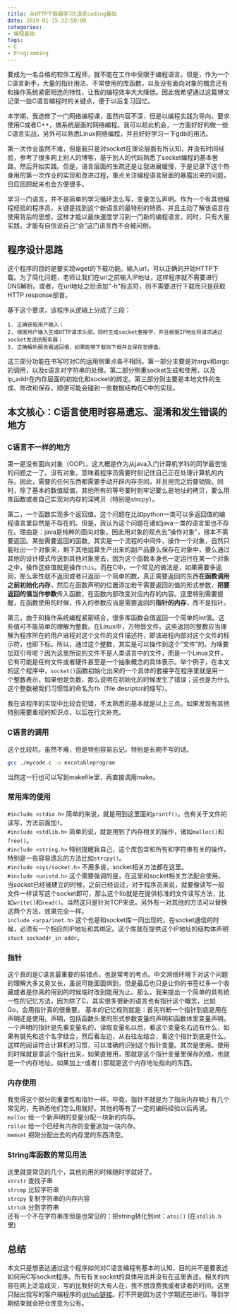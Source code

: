 ```yaml
---
title: 从HTTP下载器学习C语言coding基础
date: 2019-01-15 22:50:00
categories:
- 编程基础
tags:
- C
- Programming
---
```


要成为一名合格的软件工程师，就不能在工作中受限于编程语言。但是，作为一个C语言新手，大量的指针用法、不常使用的库函数，以及没有面向对象的概念还有和操作系统紧密相连的特性，让我的编程效率大大降低。因此我希望通过这篇博文记录一些C语言编程时的关键点，便于以后复习回忆。

本学期，我选修了一门网络编程课，虽然内容不深，但是以编程实践为导向。要求使用C或者C++，做系统层面的网络编程。我可以趁此机会，一方面好好的做一些C语言实战，另外可以熟悉Linux网络编程，并且好好学习一下gdb的用法。

第一次作业虽然不难，但是我只是对socket在理论层面有所认知，并没有时间经验，参考了很多网上别人的博客，基于别人的代码熟悉了socket编程的基本套路，然后开始实践。但是，语言层面的生疏还是让我进展缓慢，于是记录下这个热身用的第一次作业的实现和改进过程，重点关注编程语言层面的暴露出来的问题，日后回顾起来也会方便很多。

学习一门语言，并不是简单的学习循环怎么写，变量怎么声明。作为一个有其他编程经验的程序员，关键是找到这个新语言的最特别的特质、并且主动了解该语言在使用背后的思想，这样才能以最快速度学习到一门新的编程语言。同时，只有大量实践，才能有自信说自己“会”这门语言而不会被问倒。

## 程序设计思路

这个程序的目的是要实现wget的下载功能。输入url，可以正确的开始HTTP下载。为了简化问题，老师让我们在url之前输入IP地址，这样程序就不需要进行DNS解析。或者，在url地址之后添加"-h"标志符，则不需要进行下载而只是获取HTTP response部首。

基于这个要求，该程序从逻辑上分成了三段：

    1. 正确获取用户输入；
    2. 根据用户输入生成HTTP请求头部，同时生成socket套接字，并且根据IP地址将请求通过socket发送给服务器；
    3. 正确解析服务器返回值，如果能够下载则下载并且保存至硬盘。

这三部分功能在书写时对C的运用侧重点各不相同。第一部分主要是对argv和argc的调用，以及c语言对字符串的处理。第二部分侧重socket生成和使用，以及ip_addr在内存层面的初始化和socket的绑定。第三部分则主要是本地文件的生成、修改和保存，顺便可能会碰到一些数据结构在C中的实现。

## 本文核心：C语言使用时容易遗忘、混淆和发生错误的地方

### C语言不一样的地方

第一是没有面向对象（OOP）。这大概是作为从java入门计算机学科的同学最苦恼的问题之一了。没有对象，意味着程序员需要时刻记住自己正在处理计算机的内存。因此，需要的任何东西都需要手动开辟内存空间，并且用完之后要销毁。同时，除了基本的数值赋值，其他所有的等号要时刻牢记要么是地址的拷贝，要么用库函数或者自己实现对内存的深拷贝（特别是strcpy）。

第二，一个函数实现多个返回值。这个问题在比如python一类可以多返回值的编程语言里自然是不存在的。但是，我认为这个问题在诸如java一类的语言里也不存在。理由是：java是纯粹的面向对象，因此用对象的观点去”操作对象“，根本不需要返回。某些需要返回的函数，其实是一个流程的中间件，操作一个对象，自然只能吐出一个对象来，剩下其他运算生产出来的副产品要么保存在对象中，要么通过其他的设计模式传送到其他对象里去，因为这个函数本身也一定运行在某一个对象之中，操作这些值就是操作`this`。而在C中，一个常见的做法是，如果需要多返回，那么索性就不返回或者只返回一个简单的数，真正需要返回的东西**在函数调用之前初始化内存**，然后在函数声明的位置添加若干需要返回的值的形式参数，**把要返回的值当作参数**传入函数，在函数内部改变对应内存的内容。这里特别需要提醒，在函数使用的时候，传入的参数应当是需要返回的**指针的内存**，而不是指针。

第三，由于和操作系统编程紧密结合，很多库函数会值返回一个简单的int值。这些值可不能简单的理解为整数。在Linux中，万物皆文件。这些返回的整数应当理解为程序所在的用户进程对这个文件的文件描述符，即该进程内部对这个文件的标示符，也即下标。所以，通过这个整数，其实是可以操作到这个“文件”的。为啥要加双引号呢？因为这里所说的文件不是人类语言中的文件，而是一个Linux文件，它有可能是任何文件或者硬件甚至是一个抽象概念的具体表示。举个例子，在本文的这个程序中，`socket()`函数初始化出来的一个具体的套接字在程序里就是用一个整数表示，如果他是负数，那么说明在初始化的时候发生了错误；这也是为什么这个整数被我们习惯性的命名为`fb`（file desriptor的缩写）。

我在该程序的实现中比较会犯错，不太熟悉的基本就是以上三点。如果发现有其他特别需要重视的知识点，以后在行文补充。

### C语言的调用

这个比较坑，虽然不难，但是特别容易忘记。特别是长期不写的话。

```bash
gcc ./mycode.c -o excutableprogram
```

当然这一行也可以写到makefile里，再直接调用make。

### 常用库的使用

`#include <stdio.h>` 简单的来说，就是用到这里面的`printf()`。也有关于文件的读写，方法前面加`f`。
<br>`#include <stdlib.h>` 简单的说，就是用到了内存相关的操作，诸如`malloc()`和`free()`。
<br>`#include <string.h>` 特别提醒我自己，这个库包含和所有和字符串有关的操作，特别是一些容易遗忘的方法比如`strcpy()`。
<br>`#include <sys/socket.h>` 不用多说，socket相关方法都在这里。
<br>`#include <unistd.h>` 这个需要强调的是，在这里和socket相关方法配合使用。当socket已经被建立的时候，之前已经说过，对于程序员来说，就要像读写一般文件一样读写这个socket即可，那么这个lib就是在提供标准的文件读写方法，比如`write()`和`read()`。当然这只是针对TCP来说。另外有一对其他的方法可以替换这两个方法，效果完全一样。
<br>`include <arpa/inet.h>` 这个也是和socket库一同出现的。在socket通信的时候，必须有一个相应的IP地址和其绑定。这个库就在提供这个IP地址的结构体声明`stuct sockaddr_in addr`。

### 指针

这个真的是C语言最重要的易错点，也是常考的考点。中文网络环境下对这个问题的理解大多又臭又长，虽说可能面面俱到，但是最后也只是让你的书签栏多一个收藏或者是你真的用到的时候临时改到能用为止。那么，我来提出一个简单的具有统一性的记忆方法，因为除了C，其实很多很新的语言也有指针这个概念，比如Go，会用指针真的很重要。
基本的记忆规则就是：首先判断一个指针到底是用在声明还是使用。声明，包括函数头里的形式参数变量的声明和函数体里变量声明。一个声明的指针是先看变量名的，读取变量名以后，看这个变量名右边有什么，如果有就先和这个名字结合，然后看左边，从右往左结合，看这个指针到底是什么。这样的阅读符合计算机的习惯，可以准确的识别这个指针变量。其次是使用。使用的时候就是拿这个指针出来，如果直接用，那就是这个指针变量里保存的值，也就是一个内存地址，如果加上`*`或者`[]`那就是这个内存地址指向的东西。

### 内存使用

我觉得这个部分的重要性和指针一样。毕竟，指针不就是为了指向内存嘛;)
有几个常见的，先熟悉他们怎么用就好。其他的等有了一定的编码经验以后再说。
<br>`malloc` 给一个新声明的变量分配一块新的内存。
<br>`ralloc` 给一个已经有内存的变量追加一块内存。
<br>`memset` 把刚分配出去的内存里的东西清空。

### String库函数的常见用法

这里就提常见的几个，其他的用的时候随时学就好了。
<br>`strstr` 查找子串
<br>`strcmp` 比较字符串
<br>`strcpy` 复制字符串的内存内容
<br>`strtok` 分割字符串
<br>还有一个不在字符串库但是也常见的：把string转化到int：`atoi()` (在`stdlib.h`里)

## 总结

本文只是想表达通过这个程序如何对C语言编程有基本的认知，目的并不是要表述如何用C写socket程序。所有有关socket的具体用法并没有在这里表述。相关的内容在网上泛滥成灾，写的比我好的大有人在，我不想浪费我或者读者的时间。这里只贴出我写的客户端程序的[github链接](https://github.com/changsheng-liu/CMPE156_NetworkProgramming)。打不开是因为这个学期还在进行。等到学期结束就会把仓库变为公有。